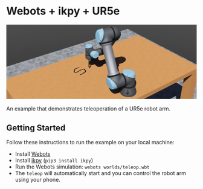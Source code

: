 # Webots + ikpy + UR5e

![Webots](../../media/webots.png)

An example that demonstrates teleoperation of a UR5e robot arm.

## Getting Started

Follow these instructions to run the example on your local machine:
- Install [Webots](https://cyberbotics.com/)
- Install [ikpy](https://github.com/Phylliade/ikpy) (`pip3 install ikpy`)
- Run the Webots simulation: `webots worlds/teleop.wbt`
- The `teleop` will automatically start and you can control the robot arm using your phone.
